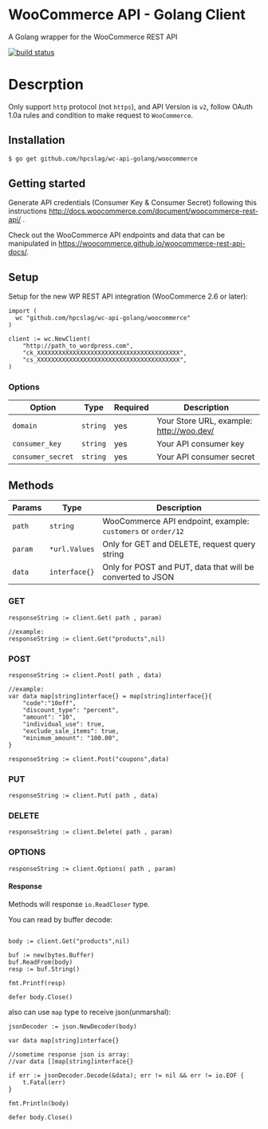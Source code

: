 # WooCommerce API - Golang Client
A Golang wrapper for the WooCommerce REST API

[![build status](https://travis-ci.org/hpcslag/wc-api-golang.svg)](https://travis-ci.org/hpcslag/wc-api-golang)

# Descrption
Only support `http` protocol (not `https`), and API Version is `v2`, follow OAuth 1.0a rules and condition to make request to `WooCommerce`.

## Installation

```bash
$ go get github.com/hpcslag/wc-api-golang/woocommerce
```

## Getting started

Generate API credentials (Consumer Key & Consumer Secret) following this instructions <http://docs.woocommerce.com/document/woocommerce-rest-api/>
.

Check out the WooCommerce API endpoints and data that can be manipulated in <https://woocommerce.github.io/woocommerce-rest-api-docs/>.

## Setup

Setup for the new WP REST API integration (WooCommerce 2.6 or later):

```golang
import (
  wc "github.com/hpcslag/wc-api-golang/woocommerce"
)

client := wc.NewClient(
    "http://path_to_wordpress.com", 
    "ck_XXXXXXXXXXXXXXXXXXXXXXXXXXXXXXXXXXXXXXXX", 
    "cs_XXXXXXXXXXXXXXXXXXXXXXXXXXXXXXXXXXXXXXXX",
)
```

### Options

|       Option      |   Type   | Required |                Description                 |
| ----------------- | -------- | -------- | ------------------------------------------ |
| `domain`             | `string` | yes      | Your Store URL, example: http://woo.dev/   |
| `consumer_key`    | `string` | yes      | Your API consumer key                      |
| `consumer_secret` | `string` | yes      | Your API consumer secret                   |


## Methods

|    Params    |      Type      |                         Description                          |
| ------------ | -------------- | ------------------------------------------------------------ |
| `path`       | `string`       | WooCommerce API endpoint, example: `customers` or `order/12` |
| `param`      | `*url.Values`  | Only for GET and DELETE, request query string                |
| `data`       | `interface{}`  | Only for POST and PUT, data that will be converted to JSON   |

### GET

```golang
responseString := client.Get( path , param)

//example:
responseString := client.Get("products",nil)
```

### POST

```golang
responseString := client.Post( path , data)

//example:
var data map[string]interface{} = map[string]interface{}{
    "code":"10off",
    "discount_type": "percent",
    "amount": "10",
    "individual_use": true,
    "exclude_sale_items": true,
    "minimum_amount": "100.00",
}

responseString := client.Post("coupons",data)
```

### PUT

```golang
responseString := client.Put( path , data)
```

### DELETE

```golang
responseString := client.Delete( path , param)
```

### OPTIONS

```golang
responseString := client.Options( path , param)
```

#### Response

Methods will response `io.ReadCloser` type.

You can read by buffer decode:
```golang

body := client.Get("products",nil)

buf := new(bytes.Buffer)
buf.ReadFrom(body)
resp := buf.String()

fmt.Printf(resp)

defer body.Close()
```

also can use `map` type to receive json(unmarshal):
```golang
jsonDecoder := json.NewDecoder(body)

var data map[string]interface{}

//sometime response json is array:
//var data []map[string]interface{}

if err := jsonDecoder.Decode(&data); err != nil && err != io.EOF {
    t.Fatal(err)
}

fmt.Println(body)

defer body.Close()
```
